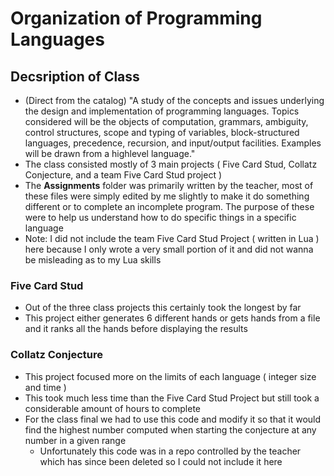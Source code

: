 # Organization of Programming Languages

## Decsription of Class
- (Direct from the catalog) "A study of the concepts and issues underlying the design and implementation of
programming languages. Topics considered will be the objects of computation, grammars,
ambiguity, control structures, scope and typing of variables, block-structured languages,
precedence, recursion, and input/output facilities. Examples will be drawn from a highlevel language."
- The class consisted mostly of 3 main projects ( Five Card Stud, Collatz Conjecture, and a team Five Card Stud project )
- The **Assignments** folder was primarily written by the teacher, most of these files were simply edited by me slightly to make it do something different or to complete an incomplete program. The purpose of these were to help us understand how to do specific things in a specific language
- Note: I did not include the team Five Card Stud Project ( written in Lua ) here because I only wrote a very small portion of it and did not wanna be misleading as to my Lua skills

### Five Card Stud
- Out of the three class projects this certainly took the longest by far
- This project either generates 6 different hands or gets hands from a file and it ranks all the hands before displaying the results

### Collatz Conjecture
- This project focused more on the limits of each language ( integer size and time )
- This took much less time than the Five Card Stud Project but still took a considerable amount of hours to complete
- For the class final we had to use this code and modify it so that it would find the highest number computed when starting the conjecture at any number in a given range
    - Unfortunately this code was in a repo controlled by the teacher which has since been deleted so I could not include it here